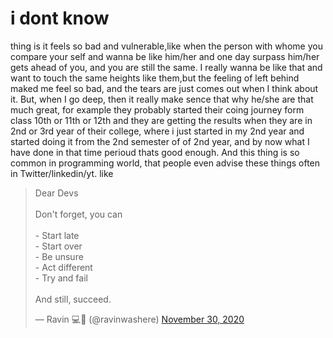 # i dont know
thing is it feels so bad and vulnerable,like when the person with whome you compare your self and wanna be like him/her and one day surpass him/her gets ahead of you, and you are still the same. I really wanna be like that and want to touch the same heights like them,but the feeling of left behind maked me feel so bad, and the tears are just comes out when I think about it. But, when I go deep, then it really make sence that why he/she are that much great, for example they probably started their coing journey form class 10th or 11th or 12th and they are getting the results when they are in 2nd or 3rd year of their college, where i just started in my 2nd year and started doing it from the 2nd semester of of 2nd year, and by now what I have done in that time perioud thats good enough. And this thing is so common in programming world, that people even advise these things  often in Twitter/linkedin/yt. like 
<blockquote class="twitter-tweet"><p lang="en" dir="ltr">Dear Devs<br><br>Don&#39;t forget, you can <br><br>- Start late<br>- Start over <br>- Be unsure<br>- Act different<br>- Try and fail <br><br>And still, succeed.</p>&mdash; Ravin 💻🚀 (@ravinwashere) <a href="https://twitter.com/ravinwashere/status/1333280449750212610?ref_src=twsrc%5Etfw">November 30, 2020</a></blockquote> <script async src="https://platform.twitter.com/widgets.js" charset="utf-8"></script>
